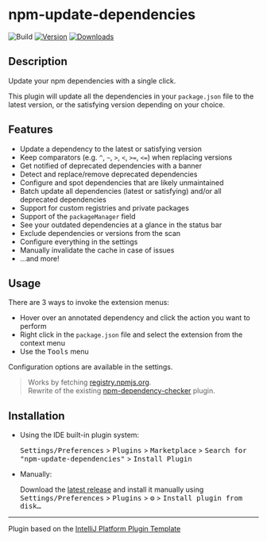 # npm-update-dependencies

![Build](https://github.com/WarningImHack3r/npm-update-dependencies/workflows/Build/badge.svg)
[![Version](https://img.shields.io/jetbrains/plugin/v/com.github.warningimhack3r.npmupdatedependencies.svg)](https://plugins.jetbrains.com/plugin/com.github.warningimhack3r.npmupdatedependencies)
[![Downloads](https://img.shields.io/jetbrains/plugin/d/com.github.warningimhack3r.npmupdatedependencies.svg)](https://plugins.jetbrains.com/plugin/com.github.warningimhack3r.npmupdatedependencies)

## Description

<!-- Plugin description -->
Update your npm dependencies with a single click.

This plugin will update all the dependencies in your `package.json` file to the latest version, or the satisfying
version depending on your choice.

## Features

- Update a dependency to the latest or satisfying version
- Keep comparators (e.g. `^`, `~`, `>`, `<`, `>=`, `<=`) when replacing versions
- Get notified of deprecated dependencies with a banner
- Detect and replace/remove deprecated dependencies
- Configure and spot dependencies that are likely unmaintained
- Batch update all dependencies (latest or satisfying) and/or all deprecated dependencies
- Support for custom registries and private packages
- Support of the `packageManager` field
- See your outdated dependencies at a glance in the status bar
- Exclude dependencies or versions from the scan
- Configure everything in the settings
- Manually invalidate the cache in case of issues
- …and more!

## Usage

There are 3 ways to invoke the extension menus:

- Hover over an annotated dependency and click the action you want to perform
- Right click in the `package.json` file and select the extension from the context menu
- Use the <kbd>Tools</kbd> menu

Configuration options are available in the settings.

> Works by fetching [registry.npmjs.org](https://registry.npmjs.org).  
> Rewrite of the existing [npm-dependency-checker](https://github.com/unger1984/npm-dependency-checker) plugin.
<!-- Plugin description end -->

## Installation

- Using the IDE built-in plugin system:

  <kbd>Settings/Preferences</kbd> > <kbd>Plugins</kbd> > <kbd>Marketplace</kbd> >
  <kbd>Search for "npm-update-dependencies"</kbd> > <kbd>Install Plugin</kbd>

- Manually:

  Download the [latest release](https://github.com/WarningImHack3r/npm-update-dependencies/releases/latest) and install
  it manually using
  <kbd>Settings/Preferences</kbd> > <kbd>Plugins</kbd> > <kbd>⚙️</kbd> > <kbd>Install plugin from disk…</kbd>

---
Plugin based on the [IntelliJ Platform Plugin Template](https://github.com/JetBrains/intellij-platform-plugin-template)
